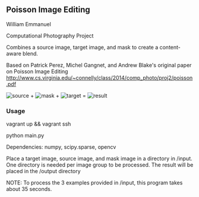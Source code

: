 ## Poisson Image Editing

William Emmanuel

Computational Photography Project

Combines a source image, target image, and mask to create a content-aware blend.


Based on Patrick Perez, Michel Gangnet, and Andrew Blake's original paper on Poisson Image Editing
http://www.cs.virginia.edu/~connelly/class/2014/comp_photo/proj2/poisson.pdf

![source](https://raw.githubusercontent.com/willemmanuel/poisson-image-editing/master/input/2/source.jpg) + 
![mask](https://raw.githubusercontent.com/willemmanuel/poisson-image-editing/master/input/2/mask.jpg) + 
![target](https://raw.githubusercontent.com/willemmanuel/poisson-image-editing/master/input/2/target.jpg) = 
![result](https://raw.githubusercontent.com/willemmanuel/poisson-image-editing/master/output/2/result.png)


### Usage
vagrant up && vagrant ssh

python main.py

Dependencies: numpy, scipy.sparse, opencv

Place a target image, source image, and mask image in a directory in /input.
One directory is needed per image group to be processed.
The result will be placed in the /output directory

NOTE: To process the 3 examples provided in /input, this program takes about 35 seconds.
